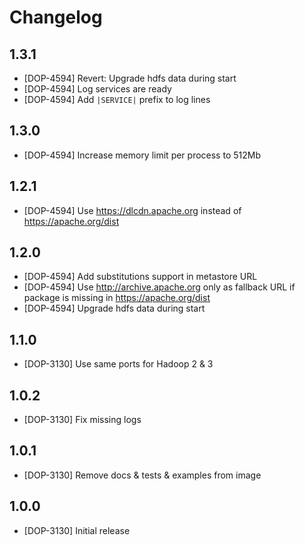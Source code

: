# Changelog

## 1.3.1

* [DOP-4594] Revert: Upgrade hdfs data during start
* [DOP-4594] Log services are ready
* [DOP-4594] Add `|SERVICE|` prefix to log lines

## 1.3.0

* [DOP-4594] Increase memory limit per process to 512Mb

## 1.2.1

* [DOP-4594] Use https://dlcdn.apache.org instead of https://apache.org/dist

## 1.2.0

* [DOP-4594] Add substitutions support in metastore URL
* [DOP-4594] Use http://archive.apache.org only as fallback URL if package is missing in https://apache.org/dist
* [DOP-4594] Upgrade hdfs data during start

## 1.1.0

* [DOP-3130] Use same ports for Hadoop 2 & 3

## 1.0.2

* [DOP-3130] Fix missing logs

## 1.0.1

* [DOP-3130] Remove docs & tests & examples from image

## 1.0.0

* [DOP-3130] Initial release
